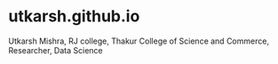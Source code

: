 # utkarsh.github.io
Utkarsh Mishra, RJ college, Thakur College of Science and Commerce, Researcher, Data Science
